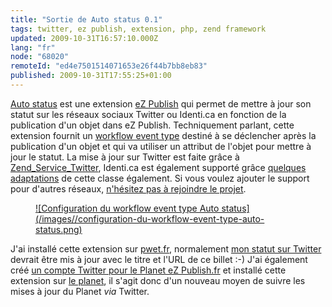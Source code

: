 ```yaml
---
title: "Sortie de Auto status 0.1"
tags: twitter, ez publish, extension, php, zend framework
updated: 2009-10-31T16:57:10.000Z
lang: "fr"
node: "68020"
remoteId: "ed4e7501514071653e26f44b7bb8eb83"
published: 2009-10-31T17:55:25+01:00
---
```


[Auto status](http://projects.ez.no/autostatus) est une extension [eZ Publish](/tag/ez+publish) qui permet de mettre à jour son statut sur les réseaux sociaux Twitter ou Identi.ca en fonction de la publication d'un objet dans eZ Publish. Techniquement parlant, cette extension fournit un [workflow event type](http://ezpedia.org/en/ez/workflow_event_type) destiné à se déclencher après la publication d'un objet et qui va utiliser un attribut de l'objet pour mettre à jour le statut. La mise à jour sur Twitter est faite grâce à [Zend_Service_Twitter](http://framework.zend.com/manual/en/zend.service.twitter.html), Identi.ca est également supporté grâce [quelques adaptations](https://github.com/dpobel/autostatus/blob/master/classes/autostatusidentica.php) de cette classe également. Si vous voulez ajouter le support pour d'autres réseaux, [n'hésitez pas à rejoindre le projet](http://projects.ez.no/autostatus/team/members).

<figure class="object-center"><a href="/images/configuration-du-workflow-event-type-auto-status.png">![Configuration du workflow event type Auto status](/images//configuration-du-workflow-event-type-auto-status.png)
</a></figure>


J'ai installé cette extension sur [pwet.fr](http://pwet.fr), normalement [mon statut sur Twitter](http://twitter.com/dpobel) devrait être mis à jour avec le titre et l'URL de ce billet :-) J'ai également créé [un compte Twitter pour le Planet eZ Publish.fr](http://twitter.com/pl_ezpublish_fr) et installé cette extension sur [le planet](http://www.planet-ezpublish.fr), il s'agit donc d'un nouveau moyen de suivre les mises à jour du Planet *via* Twitter.

